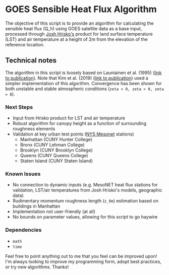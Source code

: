 # GOES Sensible Heat Flux Algorithm

The objective of this script is to provide an algorithm for calculating the sensible heat flux (Q_h) using GOES satellite data as a base input, processed through [Josh Hrisko's](https://github.com/makerportal) product for land surface temperature (LST) and air temperature at a height of 2m from the elevation of the reference location.

## Technical notes
The algorithm in this script is loosely based on Launiainen et al. (1995) ([link to publication](https://www.sciencedirect.com/science/article/pii/026698389090021W)). Note that Kim et al. (2019) ([link to publication](https://doi.org/10.3390/atmos10070363)) used a simpler implementation of this algorithm. Convergence has been shown for both unstable and stable atmospheric conditions (`zeta < 0, zeta > 0, zeta = 0`).

### Next Steps
* Input from Hrisko product for LST and air temperature
* Robust algorithm for canopy height as a function of surrounding roughness elements
* Validation at key urban test points ([NYS Mesonet](http://www.nysmesonet.org/) stations)
  - Manhattan (CUNY Hunter College)
  - Bronx (CUNY Lehman College)
  - Brooklyn (CUNY Brooklyn College)
  - Queens (CUNY Queens College)
  - Staten Island (CUNY Staten Island)

### Known Issues
* No connection to dynamic inputs (e.g. MesoNET heat flux stations for validation, LST/air temperatures from Josh Hrisko's models, geographic data)
* Rudimentary momentum roughness length (`z_0m`) estimation based on buildings in Manhattan
* Implementation not user-friendly (at all)
* No bounds on parameter values, allowing for this script to go haywire

### Dependencies
* `math`
* `time`

Feel free to point anything out to me that you feel can be improved upon! I'm always looking to improve my programming form, adopt best practices, or try new algorithms. Thanks!